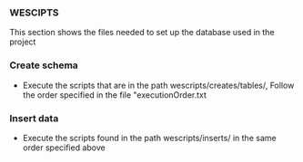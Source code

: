 ### WESCIPTS

This section shows the files needed to set up the database used in the project

### Create schema

- Execute the scripts that are in the path wescripts/creates/tables/, Follow the order specified in the file "executionOrder.txt

### Insert data

- Execute the scripts found in the path wescripts/inserts/ in the same order specified above

